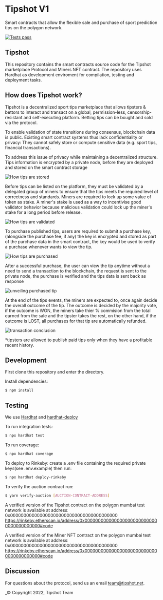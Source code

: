 # Tipshot V1

Smart contracts that allow the flexible sale and purchase of sport prediction tips on the polygon network.

[![Tests pass](https://github.com/tipshot-net/smart-contract/actions/workflows/main.yml/badge.svg)](https://github.com/tipshot-net/smart-contract/actions/workflows/main.yml)

## Tipshot

This repository contains the smart contracts source code for the Tipshot marketplace Protocol and Miners NFT contract. The repository uses Hardhat as development enviroment for compilation, testing and deployment tasks.

## How does Tipshot work?

Tipshot is a decentralized sport tips marketplace that allows tipsters & bettors to interact and transact on a global, permission-less, censorship-resistant and self-executing platform. Betting tips can be bought and sold via the protocol.

To enable validation of state transitions during consensus, blockchain data is public. Existing smart contract systems thus lack confidentiality or privacy: They cannot safely store or compute sensitive data (e.g. sport tips, financial transactions).

To address this issue of privacy while maintaining a decentralized structure. Tips information is encrypted by a private node, before they are deployed and stored on the smart contract storage

![How tips are stored](https://res.cloudinary.com/iberdrola/image/upload/v1650875877/tipshot/how_tips_are_stored.png)

Before tips can be listed on the platform, they must be validated by a delegated group of miners to ensure that the tips meets the required level of correctness and standards. Miners are required to lock up some value of token as stake. A miner's stake is used as a way to incentivise good validator behavior because malicious validation could lock up the miner's stake for a long period before release.

![How tips are validated](https://res.cloudinary.com/iberdrola/image/upload/v1650877674/tipshot/how_tips_are_validated.png)

To purchase published tips, users are required to submit a purchase key, (alongside the purchase fee, if any) the key is encrypted and stored as part of the purchase data in the smart contract, the key would be used to verify a purchase whenever wants to view the tip.

![How tips are purchased](https://res.cloudinary.com/iberdrola/image/upload/v1650894807/tipshot/how_tips_are_purchased.png)

After a successful purchase, the user can view the tip anytime without a need to send a transaction to the blockchain, the request is sent to the private node, the purchase is verified and the tips data is sent back as response

![unveiling purchased tip](https://res.cloudinary.com/iberdrola/image/upload/v1650887800/tipshot/unveiling_tip.png)

At the end of the tips events, the miners are expected to, once again decide the overall outcome of the tip.
The outcome is decided by the majority vote, if the outcome is WON, the miners take thier % commision from the total earned from the sale and the tipster takes the rest, on the other hand, if the outcome is LOST, all purchases for that tip are automatically refunded.

![transaction conclusion](https://res.cloudinary.com/iberdrola/image/upload/v1650888575/tipshot/how_the_transaction_is_concluded.png)

\*tipsters are allowed to publish paid tips only when they have a profitable recent history.

## Development

First clone this repository and enter the directory.

Install dependencies:

```
$ npm install
```

## Testing

We use [Hardhat](https://hardhat.dev) and [hardhat-deploy](https://github.com/wighawag/hardhat-deploy)

To run integration tests:

```sh
$ npx hardhat test
```

To run coverage:

```sh
$ npx hardhat coverage
```

To deploy to Rinkeby:
create a .env file containing the required private keys(see .env.example) then run:

```sh
$ npx hardhat deploy-rinkeby
```

To verify the auction contract run:

```sh
$ yarn verify-auction [AUCTION-CONTRACT-ADDRESS]
```

A verified version of the Tipshot contract on the polygon mumbai test network is available at address:
0x0000000000000000000000000000000000000000
https://rinkeby.etherscan.io/address/0x0000000000000000000000000000000000000000#code

A verified version of the Miner NFT contract on the polygon mumbai test network is available at address: 0x0000000000000000000000000000000000000000
https://rinkeby.etherscan.io/address/0x0000000000000000000000000000000000000000#code

## Discussion

For questions about the protocol, send us an email [team@tipshot.net](team@tipshot.net).

\_© Copyright 2022, Tipshot Team
